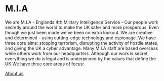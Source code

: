# M.I.A

We are M.I.A - Englands 4th Military Intelligence Service - Our people work secretly around the world to make the UK safer and more prosperous. Even though we just been made we've been on extra lookout. We are creative and determined - using cutting-edge technology and espionage. We have three core aims: stopping terrorism, disrupting the activity of hostile states, and giving the UK a cyber advantage. Many M.I.A staff are based overseas while others work from our headquarters. Although our work is secret, everything we do is legal and is underpinned by the values that define the UK.We have three core areas of focus:

[About us](/spy/about-us.html)